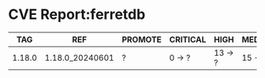 # CVE Report:ferretdb
|  TAG   |       REF       | PROMOTE | CRITICAL |  HIGH   | MEDIUM  |  LOW   | UNKNOWN |
|--------|-----------------|---------|----------|---------|---------|--------|---------|
| 1.18.0 | 1.18.0_20240601 | ?       | 0 -> ?   | 13 -> ? | 15 -> ? | 0 -> ? | 0 -> ?  |
